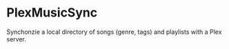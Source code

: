 # PlexMusicSync
Synchonzie a local directory of songs (genre, tags)  and playlists with a Plex server.
